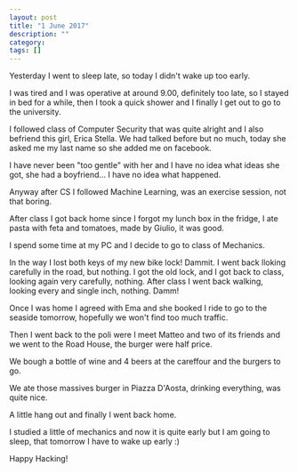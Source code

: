 ```yaml
---
layout: post
title: "1 June 2017"
description: ""
category: 
tags: []
---
```


Yesterday I went to sleep late, so today I didn't wake up too early.

I was tired and I was operative at around 9.00, definitely too late, so I stayed in bed for a while, then I took a quick shower and I finally I get out to go to the university.

I followed class of Computer Security that was quite alright and I also befriend this girl, Erica Stella. We had talked before but no much, today she asked me my last name so she added me on facebook.

I have never been "too gentle" with her and I have no idea what ideas she got, she had a boyfriend... I have no idea what happened.

Anyway after CS I followed Machine Learning, was an exercise session, not that boring.

After class I got back home since I forgot my lunch box in the fridge, I ate pasta with feta and tomatoes, made by Giulio, it was good.

I spend some time at my PC and I decide to go to class of Mechanics.

In the way I lost both keys of my new bike lock! Dammit.
I went back lloking carefully in the road, but nothing.
I got the old lock, and I got back to class, looking again very carefully, nothing.
After class I went back walking, looking every and single inch, nothing. Damm!

Once I was home I agreed with Ema and she booked I ride to go to the seaside tomorrow, hopefully we won't find too much traffic.

Then I went back to the poli were I meet Matteo and two of its friends and we went to the Road House, the burger were half price.

We bough a bottle of wine and 4 beers at the careffour and the burgers to go.

We ate those massives burger in Piazza D'Aosta, drinking everything, was quite nice.

A little hang out and finally I went back home.

I studied a little of mechanics and now it is quite early but I am going to sleep, that tomorrow I have to wake up early :)

Happy Hacking!

